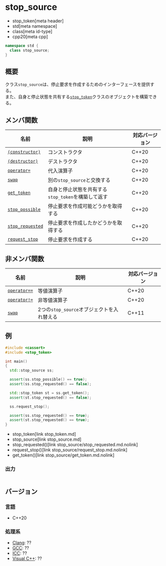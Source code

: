 # stop_source
* stop_token[meta header]
* std[meta namespace]
* class[meta id-type]
* cpp20[meta cpp]

```cpp
namespace std {
  class stop_source;
}
```

## 概要
クラス`stop_source`は、停止要求を作成するためのインターフェースを提供する。  
また、自身と停止状態を共有する[`stop_token`](stop_token.md)クラスのオブジェクトを構築できる。

## メンバ関数

| 名前 | 説明 | 対応バージョン |
|-------------------------------------------------|--------------------------------------------------------------------|-------|
| [`(constructor)`](stop_source/op_constructor.md.nolink) | コンストラクタ | C++20 |
| [`(destructor)`](stop_source/op_destructor.md.nolink)   | デストラクタ | C++20 |
| [`operator=`](stop_source/op_assign.md.nolink)          | 代入演算子 | C++20 |
| [`swap`](stop_source/swap.md.nolink)                    | 別の`stop_source`と交換する | C++20 |
| [`get_token`](stop_source/get_token.md.nolink)          | 自身と停止状態を共有する`stop_token`を構築して返す | C++20 |
| [`stop_possible`](stop_source/stop_possible.md.nolink)  | 停止要求を作成可能どうかを取得する | C++20 |
| [`stop_requested`](stop_source/stop_requested.md.nolink)| 停止要求を作成したかどうかを取得する | C++20 |
| [`request_stop`](stop_source/request_stop.md.nolink)    | 停止要求を作成する | C++20 |

## 非メンバ関数
| 名前 | 説明 | 対応バージョン |
|---------------------------------|---------------------------------------|-------|
| [`operator==`](stop_source/op_equal.md.nolink)         | 等値演算子 | C++20 |
| [`operator!=`](stop_source/op_not_equal.md.nolink)     | 非等値演算子 | C++20 |
| [`swap`](stop_source/swap_free.md.nolink) | 2つの`stop_source`オブジェクトを入れ替える | C++11 |


## 例
```cpp example
#include <cassert>
#include <stop_token>

int main()
{
  std::stop_source ss;

  assert(ss.stop_possible() == true);
  assert(ss.stop_requested() == false);

  std::stop_token st = ss.get_token();
  assert(st.stop_requested() == false);

  ss.request_stop();

  assert(ss.stop_requested() == true);
  assert(st.stop_requested() == true);
}
```
* stop_token[link stop_token.md]
* stop_source[link stop_source.md]
* stop_requested()[link stop_source/stop_requested.md.nolink]
* request_stop()[link stop_source/request_stop.md.nolink]
* get_token()[link stop_source/get_token.md.nolink]

### 出力
```
```

## バージョン
### 言語
- C++20


### 処理系
- [Clang](/implementation.md#clang): ??
- [GCC](/implementation.md#gcc): ??
- [ICC](/implementation.md#icc): ??
- [Visual C++](/implementation.md#visual_cpp): ??

